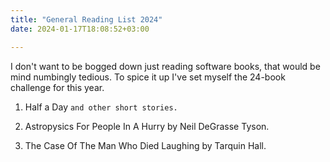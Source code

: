 ```yaml
---
title: "General Reading List 2024"
date: 2024-01-17T18:08:52+03:00

---
```


I don't want to be bogged down just reading software books, that would be mind numbingly tedious.
To spice it up I've set myself the 24-book challenge for this year.

1. Half a Day `and other short stories.`

2. Astropysics For People In A Hurry by Neil DeGrasse Tyson.

3. The Case Of The Man Who Died Laughing by Tarquin Hall.
